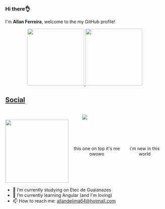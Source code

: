  ### Hi there👌
I'm **Allan Ferreira**, welcome to the my GitHub profile!
<br>
<div align="center">

<a href="https://github.com/yotozangue">

<img height="180em" src="https://github-readme-stats.vercel.app/api?username=yotozangue&show_icons=true&theme=radical&include_all_commits=true&count_private=true"/>

<img height="180em" src="https://github-readme-stats.vercel.app/api/top-langs/?username=yotozangue&layout=compact&langs_count=8&theme=radical"/>

</div>



## Social
  <div align="center" style="display: inline_block"><br>
      <a href="https://instagram.com/yotozangue" target="_blank">
        <img src="https://img.shields.io/badge/-Instagram-%23E4405F?style=for-the-badge&logo=instagram&logoColor=white" target="_blank">
      </a>
  </div>
  
  <div align="center" style="display: flex; align-items: center;"><br>
      <img src="https://i.ibb.co/q0kh4FH/eu-300.png" width="200px"> 
    <p>this one on top it's me owowo</p>
    <p>i'm new in this world</p>
  </div>
  
- 🔭 I’m currently studying on Etec de Guaianazes
- 🌱 I’m currently learning Angular (and I'm loving)
- 📫 How to reach me: allandelima64@hotmail.com

